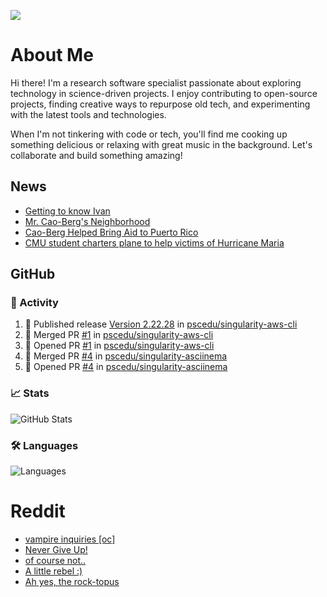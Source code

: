 ![](https://komarev.com/ghpvc/?username=icaoberg)

# About Me
Hi there! I'm a research software specialist passionate about exploring technology in science-driven projects. I enjoy contributing to open-source projects, finding creative ways to repurpose old tech, and experimenting with the latest tools and technologies.

When I'm not tinkering with code or tech, you'll find me cooking up something delicious or relaxing with great music in the background. Let's collaborate and build something amazing!

## News
* [Getting to know Ivan](https://www.psc.edu/ivan-inside-psc-spotlight-2/)
* [Mr. Cao-Berg's Neighborhood](https://www.cmu.edu/engage/about-us/news/alumni/profile-cao-berg.html)
* [Cao-Berg Helped Bring Aid to Puerto Rico](https://www.cmu.edu/piper/news/archives/2018/february/ivan-cao-berg.html)
* [CMU student charters plane to help victims of Hurricane Maria](http://thetartan.org/2017/10/30/news/puerto-rico-aid)

## GitHub
### 🎯 Activity
<!--START_SECTION:activity-->
1. 🚀 Published release [Version 2.22.28](https://github.com/pscedu/singularity-aws-cli/releases/tag/v2.22.28) in [pscedu/singularity-aws-cli](https://github.com/pscedu/singularity-aws-cli)
2. 🎉 Merged PR [#1](https://github.com/pscedu/singularity-aws-cli/pull/1) in [pscedu/singularity-aws-cli](https://github.com/pscedu/singularity-aws-cli)
3. 💪 Opened PR [#1](https://github.com/pscedu/singularity-aws-cli/pull/1) in [pscedu/singularity-aws-cli](https://github.com/pscedu/singularity-aws-cli)
4. 🎉 Merged PR [#4](https://github.com/pscedu/singularity-asciinema/pull/4) in [pscedu/singularity-asciinema](https://github.com/pscedu/singularity-asciinema)
5. 💪 Opened PR [#4](https://github.com/pscedu/singularity-asciinema/pull/4) in [pscedu/singularity-asciinema](https://github.com/pscedu/singularity-asciinema)
<!--END_SECTION:activity-->

### 📈 Stats
![GitHub Stats](https://github-readme-stats.vercel.app/api?username=icaoberg&count_private=true&show_icons=true)

### 🛠️ Languages
![Languages](https://github-readme-stats.vercel.app/api/top-langs/?username=icaoberg&show_icons=true&langs_count=10&hide=HTML,C,CSS,M)

# Reddit
<!-- BLOG-POST-LIST:START -->
- [vampire inquiries [oc]](https://www.reddit.com/r/u_icaoberg/comments/1705gy9/vampire_inquiries_oc/)
- [Never Give Up!](https://www.reddit.com/r/u_icaoberg/comments/13mcab5/never_give_up/)
- [of course not..](https://www.reddit.com/r/u_icaoberg/comments/13mc9h5/of_course_not/)
- [A little rebel :&rpar;](https://www.reddit.com/r/u_icaoberg/comments/13mc6yc/a_little_rebel/)
- [Ah yes, the rock-topus](https://www.reddit.com/r/u_icaoberg/comments/13mc4xk/ah_yes_the_rocktopus/)
<!-- BLOG-POST-LIST:END -->
